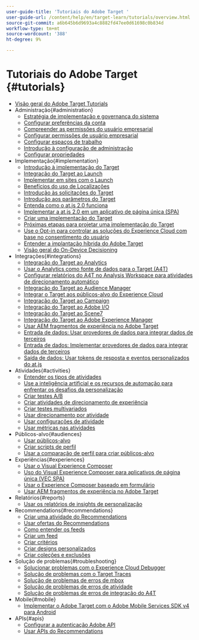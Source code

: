 ```yaml
---
user-guide-title: 'Tutoriais do Adobe Target '
user-guide-url: /content/help/en/target-learn/tutorials/overview.html
source-git-commit: a6b645b6d9693a4c8882fd47ee0d61698c0b834d
workflow-type: tm+mt
source-wordcount: '388'
ht-degree: 9%

---
```



# Tutoriais do Adobe Target  {#tutorials}

+ [Visão geral do Adobe Target Tutorials](../overview.md)
+ Administração{#administration}
   + [Estratégia de implementação e governança do sistema](../dev101/1.1-implementation-strategy-sys-governance.md)
   + [Configurar preferências da conta](../administration/set-up-account-preferences.md)
   + [Compreender as permissões do usuário empresarial](../administration/understanding-enterprise-user-permissions.md)
   + [Configurar permissões de usuário empresarial](../dev101/1.2-configure-ent-user-permissions.md)
   + [Configurar espaços de trabalho](../administration/set-up-workspaces.md)
   + [Introdução à configuração de administração](../dev101/1.3-intro-to-admin-setup.md)
   + [Configurar propriedades](../administration/set-up-properties.md)
+ Implementação{#implementation}
   + [Introdução à implementação do Target](../dev101/2.1-intro-to-target-implementation.md)
   + [Integração do Target ao Launch](../dev101/3.1-target-launch.md)
   + [Implementar em sites com o Launch](https://experienceleague.adobe.com/docs/launch-learn/implementing-in-websites-with-launch/index.html?lang=en)
   + [Benefícios do uso de Localizações](../dev101/2.2-benefits-of-locations.md)
   + [Introdução às solicitações do Target](../dev101/2.3-intro-to-target-requests.md)
   + [Introdução aos parâmetros do Target](../dev101/2.4-intro-to-target-params.md)
   + [Entenda como o at.js 2.0 funciona](../implementation/understanding-how-atjs-20-works.md)
   + [Implementar a at.js 2.0 em um aplicativo de página única (SPA)](../implementation/implement-atjs-20-in-a-single-page-application.md)
   + [Criar uma implementação do Target](../dev101/2.5-design-target-implementation.md)
   + [Próximas etapas para projetar uma implementação do Target](../dev101/2.6-next-steps-design-target-implementation.md)
   + [Use o Opt-in para controlar as soluções do Experience Cloud com base no consentimento do usuário](https://experienceleague.adobe.com/docs/id-service/using/implementation/opt-in-service/use-opt-in-to-control-experience-cloud-activities-based-on-user-consent.html?lang=en)
   + [Entender a implantação híbrida do Adobe Target](../implementation/hybrid-deployment.md)
   + [Visão geral do On-Device Decisioning](../implementation/on-device-decisioning-overview.md)
+ Integrações{#integrations}
   + [Integração do Target ao Analytics](../dev101/3.2-target-analytics.md)
   + [Usar o Analytics como fonte de dados para o Target (A4T)](../integrations/use-analytics-as-a-data-source-a4t.md)
   + [Configurar relatórios do A4T no Analysis Workspace para atividades de direcionamento automático](../integrations/set-up-a4t-reports-in-analysis-workspace-for-auto-target-activities.md)
   + [Integração do Target ao Audience Manager](../dev101/3.3-target-dmp.md)
   + [Integrar o Target aos públicos-alvo do Experience Cloud](../dev101/3.4-target-exc-audiences.md)
   + [Integração do Target ao Campaign](../dev101/3.6-target-campaign.md)
   + [Integração do Target ao Adobe I/O](../dev101/3.7-target-io.md)
   + [Integração do Target ao Scene7](../dev101/3.8-target-scene7.md)
   + [Integração do Target ao Adobe Experience Manager](../dev101/3.5-target-aem.md)
   + [Usar AEM fragmentos de experiência no Adobe Target](https://helpx.adobe.com/experience-manager/kt/sites/using/experience-fragment-target-offer-feature-video-use.html)
   + [Entrada de dados: Usar provedores de dados para integrar dados de terceiros](../integrations/use-data-providers-to-integrate-third-party-data.md)
   + [Entrada de dados: Implementar provedores de dados para integrar dados de terceiros](../integrations/implement-data-providers-to-integrate-third-party-data.md)
   + [Saída de dados: Usar tokens de resposta e eventos personalizados do at.js](../integrations/use-response-tokens-and-atjs-custom-events.md)
+ Atividades{#activities}
   + [Entender os tipos de atividades](../activities/understanding-the-types-of-activities.md)
   + [Use a inteligência artificial e os recursos de automação para enfrentar os desafios da personalização](../activities/use-the-artificial-intelligence-and-automation-capabilities-to-meet-the-challenges-of-personalization.md)
   + [Criar testes A/B](../activities/create-ab-tests.md)
   + [Criar atividades de direcionamento de experiência](../activities/create-experience-targeting-activities.md)
   + [Criar testes multivariados](../activities/create-multivariate-tests.md)
   + [Usar direcionamento por atividade](../activities/use-activity-targeting.md)
   + [Usar configurações de atividade](../activities/use-activity-settings.md)
   + [Usar métricas nas atividades](../activities/use-metrics-in-activities.md)
+ Públicos-alvo{#audiences}
   + [Usar públicos-alvo](../audiences/use-audiences.md)
   + [Criar scripts de perfil](../audiences/create-profile-scripts.md)
   + [Usar a comparação de perfil para criar públicos-alvo](../audiences/use-profile-comparison-to-build-audiences.md)
+ Experiências{#experiences}
   + [Usar o Visual Experience Composer](../experiences/use-the-visual-experience-composer.md)
   + [Uso do Visual Experience Composer para aplicativos de página única (VEC SPA)](../experiences/use-the-visual-experience-composer-for-single-page-applications.md)
   + [Usar o Experience Composer baseado em formulário](../experiences/use-the-form-based-experience-composer.md)
   + [Usar AEM fragmentos de experiência no Adobe Target](https://helpx.adobe.com/experience-manager/kt/sites/using/experience-fragment-target-offer-feature-video-use.html)
+ Relatórios{#reports}
   + [Usar os relatórios de insights de personalização](../reports/use-the-personalization-insights-reports.md)
+ Recommendations{#recommendations}
   + [Criar uma atividade do Recommendations](../recommendations/create-a-recommendations-activity.md)
   + [Usar ofertas do Recommendations](../recommendations/use-recommendations-offers.md)
   + [Como entender os feeds](../recommendations/understanding-feeds.md)
   + [Criar um feed](../recommendations/create-a-feed.md)
   + [Criar critérios](../recommendations/create-criteria.md)
   + [Criar designs personalizados](../recommendations/create-custom-designs.md)
   + [Criar coleções e exclusões](../recommendations/create-collections-and-exclusions.md)
+ Solução de problemas{#troubleshooting}
   + [Solucionar problemas com o Experience Cloud Debugger](../troubleshooting/troubleshoot-with-the-experience-cloud-debugger.md)
   + [Solução de problemas com o Target Traces](../troubleshooting/troubleshoot-with-target-traces.md)
   + [Solução de problemas de erros de mbox](../dev101/4.1-troubleshoot-mbox-errors.md)
   + [Solução de problemas de erros de atividade](../dev101/4.2-troubleshoot-activity-errors.md)
   + [Solução de problemas de erros de integração do A4T](../dev101/4.3-troubleshoot-integration-errors.md)
+ Mobile{#mobile}
   + [Implementar o Adobe Target com o Adobe Mobile Services SDK v4 para Android](../mobile-v4/overview.md)
+ APIs{#apis}
   + [Configurar a autenticação Adobe API](../apis/configure-io-target-integration.md)
   + [Usar APIs do Recommendations](https://experienceleague.adobe.com/docs/target-learn/recommendations-api-tutorial/recs-api-overview.html?lang=en)
